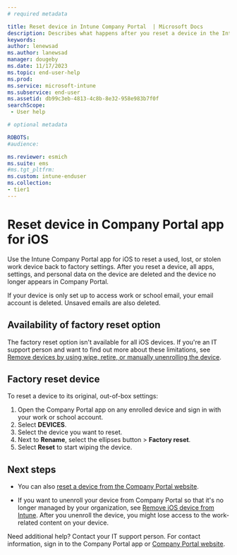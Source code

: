 ```yaml
---
# required metadata

title: Reset device in Intune Company Portal  | Microsoft Docs
description: Describes what happens after you reset a device in the Intune Company Portal app for iOS and includes the steps for how to do it. 
keywords:
author: lenewsad
ms.author: lanewsad
manager: dougeby
ms.date: 11/17/2023
ms.topic: end-user-help
ms.prod:
ms.service: microsoft-intune
ms.subservice: end-user
ms.assetid: db99c3eb-4813-4c8b-8e32-958e983b7f0f
searchScope:
 - User help

# optional metadata

ROBOTS:  
#audience:

ms.reviewer: esmich
ms.suite: ems
#ms.tgt_pltfrm:
ms.custom: intune-enduser
ms.collection:
- tier1
---
```



# Reset device in Company Portal app for iOS  

Use the Intune Company Portal app for iOS to reset a used, lost, or stolen work device back to factory settings. After you reset a device, all apps, settings, and personal data on the device are deleted and the device no longer appears in Company Portal.  

If your device is only set up to access work or school email, your email account is deleted. Unsaved emails are also deleted.   

## Availability of factory reset option 

The factory reset option isn't available for all iOS devices. If you're an IT support person and want to find out more about these limitations, see [Remove devices by using wipe, retire, or manually unenrolling the device](/intune/devices-wipe).  

## Factory reset device  
To reset a device to its original, out-of-box settings:   

1. Open the Company Portal app on any enrolled device and sign in with your work or school account.
2. Select **DEVICES**. 
3. Select the device you want to reset.
4. Next to **Rename**, select the ellipses button > **Factory reset**.  
5. Select **Reset** to start wiping the device.   

## Next steps  

* You can also [reset a device from the Company Portal website](reset-device-company-portal-website.md).  

* If you want to unenroll your device from Company Portal so that it's no longer managed by your organization, see [Remove iOS device from Intune](unenroll-your-device-from-intune-ios.md). After you unenroll the device, you might lose access to the work-related content on your device. 

 Need additional help? Contact your IT support person. For contact information, sign in to the Company Portal app or [Company Portal website](https://go.microsoft.com/fwlink/?linkid=2010980).  
